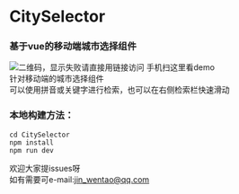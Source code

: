 # CitySelector
### 基于vue的移动端城市选择组件</br>
 ![二维码，显示失败请直接用链接访问](https://github.com/jwentao/CitySelector/blob/master/img/CitySelector.png)
 手机扫这里看demo
 <br/>
 针对移动端的城市选择组件<br/>
 可以使用拼音或关键字进行检索，也可以在右侧检索栏快速滑动</br>
 ### 本地构建方法：
 ```git clone https://github.com/jwentao/CitySelector.git   
 cd CitySelector   
 npm install  
 npm run dev
 ```  
 欢迎大家提issues呀<br/>
 如有需要可e-mail:jin_wentao@qq.com
    